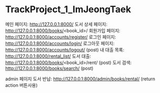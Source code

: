 # TrackProject_1_ImJeongTaek

메인 페이지: http://127.0.0.1:8000/
도서 상세 페이지: http://127.0.0.1:8000/books/<book_id>/
회원가입 페이지: http://127.0.0.1:8000/accounts/register/
로그인 페이지: http://127.0.0.1:8000/accounts/login/
로그아웃 페이지: http://127.0.0.1:8000/accounts/logout/ (post)
내 대출 목록: http://127.0.0.1:8000/rental_list/
도서 대출: http://127.0.0.1:8000/books/<book_id>/rent/ (post)
도서 검색: http://127.0.0.1:8000/books/search/ (post)

admin 페이지
도서 반납: http://127.0.0.1:8000/admin/books/rental/ (return action 버튼사용)

